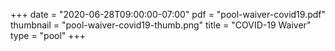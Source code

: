 +++
date = "2020-06-28T09:00:00-07:00"
pdf = "pool-waiver-covid19.pdf"
thumbnail = "pool-waiver-covid19-thumb.png"
title = "COVID-19 Waiver"
type = "pool"
+++


